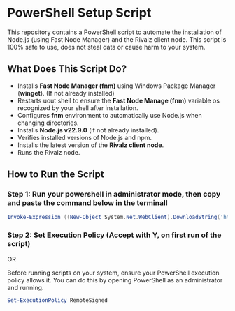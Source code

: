 # PowerShell Setup Script

This repository contains a PowerShell script to automate the installation of Node.js (using Fast Node Manager) and the Rivalz client node. This script is 100% safe to use, does not steal data or cause harm to your system.

## What Does This Script Do?
- Installs **Fast Node Manager (fnm)** using Windows Package Manager (**winget**). (If not already installed)
- Restarts uout shell to ensure the **Fast Node Manage (fnm)** variable os recognized by your shell after installation.
- Configures **fnm** environment to automatically use Node.js when changing directories.
- Installs **Node.js v22.9.0** (if not already installed).
- Verifies installed versions of Node.js and npm.
- Installs the latest version of the **Rivalz client node**.
- Runs the Rivalz node.

## How to Run the Script

### Step 1: Run your powershell in administrator mode, then copy and paste the command below in the terminall
```powershell
Invoke-Expression ((New-Object System.Net.WebClient).DownloadString('https://raw.githubusercontent.com/Py-DragonXx/Rivalz-CLI/main/rivalznode.ps1
```
### Step 2: Set Execution Policy (Accept with Y, on first run of the script)

OR

Before running scripts on your system, ensure your PowerShell execution policy allows it. You can do this by opening PowerShell as an administrator and running.

```powershell
Set-ExecutionPolicy RemoteSigned
